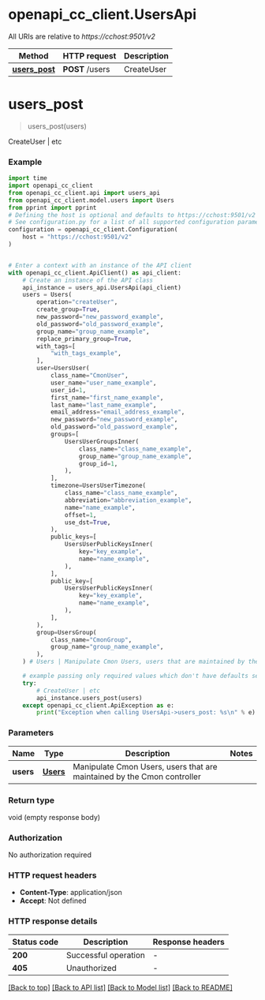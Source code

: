 # openapi_cc_client.UsersApi

All URIs are relative to *https://cchost:9501/v2*

Method | HTTP request | Description
------------- | ------------- | -------------
[**users_post**](UsersApi.md#users_post) | **POST** /users | CreateUser | etc


# **users_post**
> users_post(users)

CreateUser | etc

### Example


```python
import time
import openapi_cc_client
from openapi_cc_client.api import users_api
from openapi_cc_client.model.users import Users
from pprint import pprint
# Defining the host is optional and defaults to https://cchost:9501/v2
# See configuration.py for a list of all supported configuration parameters.
configuration = openapi_cc_client.Configuration(
    host = "https://cchost:9501/v2"
)


# Enter a context with an instance of the API client
with openapi_cc_client.ApiClient() as api_client:
    # Create an instance of the API class
    api_instance = users_api.UsersApi(api_client)
    users = Users(
        operation="createUser",
        create_group=True,
        new_password="new_password_example",
        old_password="old_password_example",
        group_name="group_name_example",
        replace_primary_group=True,
        with_tags=[
            "with_tags_example",
        ],
        user=UsersUser(
            class_name="CmonUser",
            user_name="user_name_example",
            user_id=1,
            first_name="first_name_example",
            last_name="last_name_example",
            email_address="email_address_example",
            new_password="new_password_example",
            old_password="old_password_example",
            groups=[
                UsersUserGroupsInner(
                    class_name="class_name_example",
                    group_name="group_name_example",
                    group_id=1,
                ),
            ],
            timezone=UsersUserTimezone(
                class_name="class_name_example",
                abbreviation="abbreviation_example",
                name="name_example",
                offset=1,
                use_dst=True,
            ),
            public_keys=[
                UsersUserPublicKeysInner(
                    key="key_example",
                    name="name_example",
                ),
            ],
            public_key=[
                UsersUserPublicKeysInner(
                    key="key_example",
                    name="name_example",
                ),
            ],
        ),
        group=UsersGroup(
            class_name="CmonGroup",
            group_name="group_name_example",
        ),
    ) # Users | Manipulate Cmon Users, users that are maintained by the Cmon controller

    # example passing only required values which don't have defaults set
    try:
        # CreateUser | etc
        api_instance.users_post(users)
    except openapi_cc_client.ApiException as e:
        print("Exception when calling UsersApi->users_post: %s\n" % e)
```


### Parameters

Name | Type | Description  | Notes
------------- | ------------- | ------------- | -------------
 **users** | [**Users**](Users.md)| Manipulate Cmon Users, users that are maintained by the Cmon controller |

### Return type

void (empty response body)

### Authorization

No authorization required

### HTTP request headers

 - **Content-Type**: application/json
 - **Accept**: Not defined


### HTTP response details

| Status code | Description | Response headers |
|-------------|-------------|------------------|
**200** | Successful operation |  -  |
**405** | Unauthorized |  -  |

[[Back to top]](#) [[Back to API list]](../README.md#documentation-for-api-endpoints) [[Back to Model list]](../README.md#documentation-for-models) [[Back to README]](../README.md)


